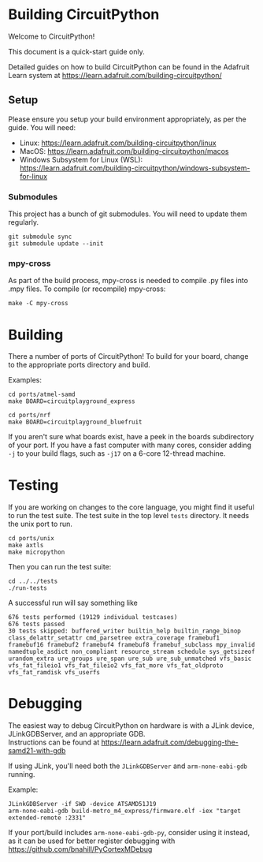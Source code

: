 
# Building CircuitPython

Welcome to CircuitPython!  

This document is a quick-start guide only.

Detailed guides on how to build CircuitPython can be found in the Adafruit Learn system at
https://learn.adafruit.com/building-circuitpython/

## Setup

Please ensure you setup your build environment appropriately, as per the guide.  You will need:

* Linux: https://learn.adafruit.com/building-circuitpython/linux
* MacOS: https://learn.adafruit.com/building-circuitpython/macos
* Windows Subsystem for Linux (WSL): https://learn.adafruit.com/building-circuitpython/windows-subsystem-for-linux

### Submodules

This project has a bunch of git submodules.  You will need to update them regularly.

    git submodule sync
    git submodule update --init

### mpy-cross

As part of the build process, mpy-cross is needed to compile .py files into .mpy files.
To compile (or recompile) mpy-cross:

    make -C mpy-cross 

# Building

There a number of ports of CircuitPython!  To build for your board, change to the appropriate ports directory and build.

Examples:

    cd ports/atmel-samd
    make BOARD=circuitplayground_express

    cd ports/nrf
    make BOARD=circuitplayground_bluefruit

If you aren't sure what boards exist, have a peek in the boards subdirectory of your port.
If you have a fast computer with many cores, consider adding `-j` to your build flags, such as `-j17` on
a 6-core 12-thread machine.

# Testing

If you are working on changes to the core language, you might find it useful to run the test suite.
The test suite in the top level `tests` directory.  It needs the unix port to run.

    cd ports/unix
    make axtls
    make micropython

Then you can run the test suite:

    cd ../../tests
    ./run-tests

A successful run will say something like

    676 tests performed (19129 individual testcases)
    676 tests passed
    30 tests skipped: buffered_writer builtin_help builtin_range_binop class_delattr_setattr cmd_parsetree extra_coverage framebuf1 framebuf16 framebuf2 framebuf4 framebuf8 framebuf_subclass mpy_invalid namedtuple_asdict non_compliant resource_stream schedule sys_getsizeof urandom_extra ure_groups ure_span ure_sub ure_sub_unmatched vfs_basic vfs_fat_fileio1 vfs_fat_fileio2 vfs_fat_more vfs_fat_oldproto vfs_fat_ramdisk vfs_userfs

# Debugging

The easiest way to debug CircuitPython on hardware is with a JLink device, JLinkGDBServer, and an appropriate GDB.   
Instructions can be found at https://learn.adafruit.com/debugging-the-samd21-with-gdb

If using JLink, you'll need both the `JLinkGDBServer` and `arm-none-eabi-gdb` running.

Example:

    JLinkGDBServer -if SWD -device ATSAMD51J19
    arm-none-eabi-gdb build-metro_m4_express/firmware.elf -iex "target extended-remote :2331"

If your port/build includes `arm-none-eabi-gdb-py`, consider using it instead, as it can be used for better register
debugging with https://github.com/bnahill/PyCortexMDebug
